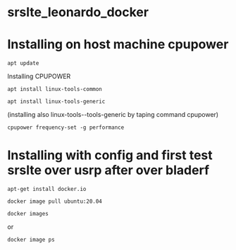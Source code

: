 # srslte_leonardo_docker
# Installing on host machine cpupower
```
apt update
```
Installing CPUPOWER
```
apt install linux-tools-common
```
```
apt install linux-tools-generic
```
(installing also linux-tools-<number-proposed>-tools-generic by taping command cpupower)
```
cpupower frequency-set -g performance 
```


# Installing with config and first test srslte over usrp  after over bladerf
```
apt-get install docker.io
```
```
docker image pull ubuntu:20.04
```
```
docker images
```
or
```
docker image ps
```

